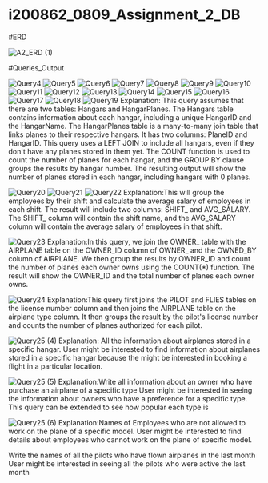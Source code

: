 # i200862_0809_Assignment_2_DB
#ERD

![A2_ERD (1)](https://user-images.githubusercontent.com/113238110/228552614-fcf8a380-633d-46d7-be23-fc5158a0b514.png)


#Queries_Output

![Query4](https://user-images.githubusercontent.com/113238110/228276738-e54d0625-334e-48cd-acec-cfbb41f88cf5.png)
![Query5](https://user-images.githubusercontent.com/113238110/228276756-bc2ef2be-6e38-4793-9ff4-3bb109acb4fe.png)
![Query6](https://user-images.githubusercontent.com/113238110/228276769-06c4cf72-d7f5-4660-93ec-bea8e8c31a4d.png)
![Query7](https://user-images.githubusercontent.com/113238110/228276777-e6f901cb-9166-4aae-b2e1-64a0ba6002eb.png)
![Query8](https://user-images.githubusercontent.com/113238110/228276786-57a9acd6-9148-4625-adc1-7cdbf10efc43.png)
![Query9](https://user-images.githubusercontent.com/113238110/228276794-15b27141-830c-409d-8e47-ba1151f61fb7.png)
![Query10](https://user-images.githubusercontent.com/113238110/228276807-bc3043af-bc0c-4762-8fe5-818aa26c3d44.png)
![Query11](https://user-images.githubusercontent.com/113238110/228276816-21d7aa3e-c11a-4d5f-b2a5-7ace1e0ba513.png)
![Query12](https://user-images.githubusercontent.com/113238110/228276822-8a8dd6b9-d022-415a-b1c3-18ad290211af.png)
![Query13](https://user-images.githubusercontent.com/113238110/228276828-b3c582af-a2b4-4dfc-8898-93318c6c3863.png)
![Query14](https://user-images.githubusercontent.com/113238110/228276838-60b5d887-fc4d-4a90-a3de-1bc53db5ccca.png)
![Query15](https://user-images.githubusercontent.com/113238110/228276847-531d3c8e-5489-4af0-98b9-76c5ec7098ec.png)
![Query16](https://user-images.githubusercontent.com/113238110/228276853-f855faf3-d6fd-4341-9182-5cf1b3377b21.png)
![Query17](https://user-images.githubusercontent.com/113238110/228276861-38507dcc-ca10-4e19-840d-333169c4835c.png)
![Query18](https://user-images.githubusercontent.com/113238110/228276864-86fe6a2f-736e-4011-a161-82b7e6d75808.png)
![Query19](https://user-images.githubusercontent.com/113238110/228276873-a82ee815-cee3-4da7-be77-636a5c96111c.png)
Explanation: This query assumes that there are two tables: Hangars and HangarPlanes. The Hangars table contains information about each hangar, including a unique HangarID and the HangarName. The HangarPlanes table is a many-to-many join table that links planes to their respective hangars. It has two columns: PlaneID and HangarID. This query uses a LEFT JOIN to include all hangars, even if they don't have any planes stored in them yet. The COUNT function is used to count the number of planes for each hangar, and the GROUP BY clause groups the results by hangar number. The resulting output will show the number of planes stored in each hangar, including hangars with 0 planes.



![Query20](https://user-images.githubusercontent.com/113238110/228276883-47e0af51-2317-4967-9da9-a4bd7dd3534c.png)
![Query21](https://user-images.githubusercontent.com/113238110/228276889-ed2e411a-409b-41ec-b762-054814a0b792.png)
![Query22](https://user-images.githubusercontent.com/113238110/228276901-f5048457-f58f-4e30-8a16-7cea47a1a283.png)
Explanation:This will group the employees by their shift and calculate the average salary of employees in each shift. The result will include two columns: SHIFT_ and AVG_SALARY. The SHIFT_ column will contain the shift name, and the AVG_SALARY column will contain the average salary of employees in that shift.


![Query23](https://user-images.githubusercontent.com/113238110/228276910-233a0048-9e7f-43fa-8656-9d08cb3b049c.png)
Explanation:In this query, we join the OWNER_ table with the AIRPLANE table on the OWNER_ID column of OWNER_ and the OWNED_BY column of AIRPLANE. We then group the results by OWNER_ID and count the number of planes each owner owns using the COUNT(*) function. The result will show the OWNER_ID and the total number of planes each owner owns.


![Query24](https://user-images.githubusercontent.com/113238110/228276913-d667534b-4956-4712-93b3-ba5784e21e54.png)
Explanation:This query first joins the PILOT and FLIES tables on the license number column and then joins the AIRPLANE table on the airplane type column. It then groups the result by the pilot's license number and counts the number of planes authorized for each pilot.


![Query25 (4)](https://user-images.githubusercontent.com/113238110/228276917-b39fafa5-eaa0-4bb3-bd49-03a21f184d74.png)
Explanation: All the information about airplanes stored in a specific hangar.
User might be interested to find information about airplanes stored in a specific hangar because the might 
be interested in booking a flight in a particular location.


![Query25 (5)](https://user-images.githubusercontent.com/113238110/228276927-ad0984c8-c005-424e-bd5e-3165e1f83f63.png)
Explanation:Write all information about an owner who have purchase an airplane of a specific type
User might be interested in seeing the information about owners who have a preference for a specific type. 
This query can be extended to see how popular each type is


![Query25 (6)](https://user-images.githubusercontent.com/113238110/228276935-e04c7157-95a4-453b-8718-e0289d8f1c59.png)
Explanation:Names of Employees who are not allowed to work on the plane of a specific model.
User might be interested to find details about employees who cannot work on the plane of specific model.

Write the names of all the pilots who have flown airplanes in the last month 
User might be interested in seeing all the pilots who were active the last month 





